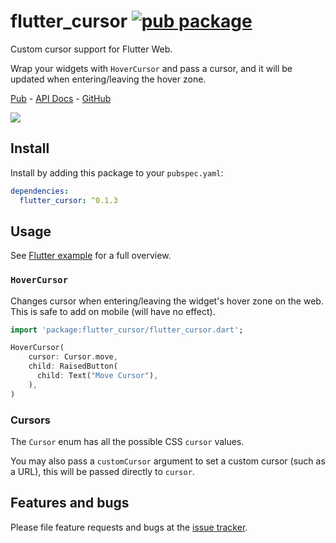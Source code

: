 # flutter_cursor [![pub package](https://img.shields.io/pub/v/flutter_cursor.svg)](https://pub.dev/packages/flutter_cursor)

Custom cursor support for Flutter Web.

Wrap your widgets with `HoverCursor` and pass a cursor, and it will be updated when entering/leaving the hover zone.

[Pub](https://pub.dev/packages/flutter_cursor) - [API Docs](https://pub.dev/documentation/flutter_cursor/latest/) - [GitHub](https://github.com/Cretezy/flutter_cursor)

![](https://i.imgur.com/3taZC6C.png)

## Install

Install by adding this package to your `pubspec.yaml`:

```yaml
dependencies:
  flutter_cursor: ^0.1.3
```

## Usage 

See [Flutter example](https://github.com/Cretezy/flutter_cursor/blob/master/example/flutter_cursor_example.dart) for a full overview.

### `HoverCursor`

Changes cursor when entering/leaving the widget's hover zone on the web. This is safe to add on mobile (will have no effect).

```dart
import 'package:flutter_cursor/flutter_cursor.dart';

HoverCursor(
    cursor: Cursor.move,
    child: RaisedButton(
      child: Text("Move Cursor"),
    ),
)
```

### Cursors

The `Cursor` enum has all the possible CSS `cursor` values.

You may also pass a `customCursor` argument to set a custom cursor (such as a URL), this will be passed directly to `cursor`.

## Features and bugs

Please file feature requests and bugs at the [issue tracker](https://github.com/Cretezy/flutter_cursor/issues).
